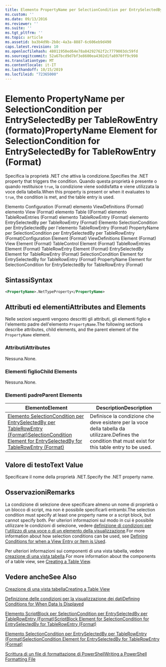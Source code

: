 ```yaml
---
title: Elemento PropertyName per SelectionCondition per EntrySelectedBy per TableRowEntry (Format) | Microsoft Docs
ms.custom: ''
ms.date: 09/13/2016
ms.reviewer: ''
ms.suite: ''
ms.tgt_pltfrm: ''
ms.topic: article
ms.assetid: ba3b4d9b-2b8c-4a3a-8887-6c606eb9d490
caps.latest.revision: 10
ms.openlocfilehash: 48011950ed64e78a84292762f2c7779003dc59fd
ms.sourcegitcommit: 52a67bcd9d7bf3e8600ea4302d1fa8970ff9c998
ms.translationtype: MT
ms.contentlocale: it-IT
ms.lasthandoff: 10/15/2019
ms.locfileid: "72365000"
---
```

# <a name="propertyname-element-for-selectioncondition-for-entryselectedby-for-tablerowentry-format"></a><span data-ttu-id="3f2de-102">Elemento PropertyName per SelectionCondition per EntrySelectedBy per TableRowEntry (formato)</span><span class="sxs-lookup"><span data-stu-id="3f2de-102">PropertyName Element for SelectionCondition for EntrySelectedBy for TableRowEntry (Format)</span></span>

<span data-ttu-id="3f2de-103">Specifica la proprietà .NET che attiva la condizione.</span><span class="sxs-lookup"><span data-stu-id="3f2de-103">Specifies the .NET property that triggers the condition.</span></span> <span data-ttu-id="3f2de-104">Quando questa proprietà è presente o quando restituisce `true`, la condizione viene soddisfatta e viene utilizzata la voce della tabella.</span><span class="sxs-lookup"><span data-stu-id="3f2de-104">When this property is present or when it evaluates to `true`, the condition is met, and the table entry is used.</span></span>

<span data-ttu-id="3f2de-105">Elemento Configuration (Format) elemento ViewDefinitions (Format) elemento View (Format) elemento Table ((Format) elemento TableRowEntries (Format) elemento TableRowEntry (Format) elemento EntrySelectedBy per TableRowEntry (Format) Elemento SelectionCondition per EntrySelectedBy per l'elemento TableRowEntry (Format) PropertyName per SelectionCondition per EntrySelectedBy per TableRowEntry (Format)</span><span class="sxs-lookup"><span data-stu-id="3f2de-105">Configuration Element (Format) ViewDefinitions Element (Format) View Element (Format) TableControl Element (Format) TableRowEntries Element (Format) TableRowEntry Element (Format) EntrySelectedBy Element for TableRowEntry (Format) SelectionCondition Element for EntrySelectedBy for TableRowEntry (Format) PropertyName Element for SelectionCondition for EntrySelectedBy for TableRowEntry (Format)</span></span>

## <a name="syntax"></a><span data-ttu-id="3f2de-106">Sintassi</span><span class="sxs-lookup"><span data-stu-id="3f2de-106">Syntax</span></span>

```xml
<PropertyName>.NetTypeProperty</PropertyName>
```

## <a name="attributes-and-elements"></a><span data-ttu-id="3f2de-107">Attributi ed elementi</span><span class="sxs-lookup"><span data-stu-id="3f2de-107">Attributes and Elements</span></span>

<span data-ttu-id="3f2de-108">Nelle sezioni seguenti vengono descritti gli attributi, gli elementi figlio e l'elemento padre dell'elemento `PropertyName`.</span><span class="sxs-lookup"><span data-stu-id="3f2de-108">The following sections describe attributes, child elements, and the parent element of the `PropertyName` element.</span></span>

### <a name="attributes"></a><span data-ttu-id="3f2de-109">Attributi</span><span class="sxs-lookup"><span data-stu-id="3f2de-109">Attributes</span></span>

<span data-ttu-id="3f2de-110">Nessuna.</span><span class="sxs-lookup"><span data-stu-id="3f2de-110">None.</span></span>

### <a name="child-elements"></a><span data-ttu-id="3f2de-111">Elementi figlio</span><span class="sxs-lookup"><span data-stu-id="3f2de-111">Child Elements</span></span>

<span data-ttu-id="3f2de-112">Nessuna.</span><span class="sxs-lookup"><span data-stu-id="3f2de-112">None.</span></span>

### <a name="parent-elements"></a><span data-ttu-id="3f2de-113">Elementi padre</span><span class="sxs-lookup"><span data-stu-id="3f2de-113">Parent Elements</span></span>

|<span data-ttu-id="3f2de-114">Elemento</span><span class="sxs-lookup"><span data-stu-id="3f2de-114">Element</span></span>|<span data-ttu-id="3f2de-115">Description</span><span class="sxs-lookup"><span data-stu-id="3f2de-115">Description</span></span>|
|-------------|-----------------|
|[<span data-ttu-id="3f2de-116">Elemento SelectionCondition per EntrySelectedBy per TableRowEntry (Format)</span><span class="sxs-lookup"><span data-stu-id="3f2de-116">SelectionCondition Element for EntrySelectedBy for TableRowEntry (Format)</span></span>](./selectioncondition-element-for-entryselectedby-for-tablecontrol-format.md)|<span data-ttu-id="3f2de-117">Definisce la condizione che deve esistere per la voce della tabella da utilizzare.</span><span class="sxs-lookup"><span data-stu-id="3f2de-117">Defines the condition that must exist for this table entry to be used.</span></span>|

## <a name="text-value"></a><span data-ttu-id="3f2de-118">Valore di testo</span><span class="sxs-lookup"><span data-stu-id="3f2de-118">Text Value</span></span>

<span data-ttu-id="3f2de-119">Specificare il nome della proprietà .NET.</span><span class="sxs-lookup"><span data-stu-id="3f2de-119">Specify the .NET property name.</span></span>

## <a name="remarks"></a><span data-ttu-id="3f2de-120">Osservazioni</span><span class="sxs-lookup"><span data-stu-id="3f2de-120">Remarks</span></span>

<span data-ttu-id="3f2de-121">La condizione di selezione deve specificare almeno un nome di proprietà o un blocco di script, ma non è possibile specificarli entrambi.</span><span class="sxs-lookup"><span data-stu-id="3f2de-121">The selection condition must specify at least one property name or a script block, but cannot specify both.</span></span> <span data-ttu-id="3f2de-122">Per ulteriori informazioni sul modo in cui è possibile utilizzare le condizioni di selezione, vedere [definizione di condizioni per l'utilizzo di una voce o di un elemento della visualizzazione](./defining-conditions-for-displaying-data.md).</span><span class="sxs-lookup"><span data-stu-id="3f2de-122">For more information about how selection conditions can be used, see [Defining Conditions for when a View Entry or Item is Used](./defining-conditions-for-displaying-data.md).</span></span>

<span data-ttu-id="3f2de-123">Per ulteriori informazioni sui componenti di una vista tabella, vedere [creazione di una vista tabella](./creating-a-table-view.md).</span><span class="sxs-lookup"><span data-stu-id="3f2de-123">For more information about the components of a table view, see [Creating a Table View](./creating-a-table-view.md).</span></span>

## <a name="see-also"></a><span data-ttu-id="3f2de-124">Vedere anche</span><span class="sxs-lookup"><span data-stu-id="3f2de-124">See Also</span></span>

[<span data-ttu-id="3f2de-125">Creazione di una vista tabella</span><span class="sxs-lookup"><span data-stu-id="3f2de-125">Creating a Table View</span></span>](./creating-a-table-view.md)

[<span data-ttu-id="3f2de-126">Definizione delle condizioni per la visualizzazione dei dati</span><span class="sxs-lookup"><span data-stu-id="3f2de-126">Defining Conditions for When Data Is Displayed</span></span>](./defining-conditions-for-displaying-data.md)

[<span data-ttu-id="3f2de-127">Elemento ScriptBlock per SelectionCondition per EntrySelectedBy per TableRowEntry (Format)</span><span class="sxs-lookup"><span data-stu-id="3f2de-127">ScriptBlock Element for SelectionCondition for EntrySelectedBy for TableRowEntry (Format)</span></span>](./scriptblock-element-for-selectioncondition-for-entryselectedby-for-tablecontrol-format.md)

[<span data-ttu-id="3f2de-128">Elemento SelectionCondition per EntrySelectedBy per TableRowEntry (Format)</span><span class="sxs-lookup"><span data-stu-id="3f2de-128">SelectionCondition Element for EntrySelectedBy for TableRowEntry (Format)</span></span>](./selectioncondition-element-for-entryselectedby-for-tablecontrol-format.md)

[<span data-ttu-id="3f2de-129">Scrittura di un file di formattazione di PowerShell</span><span class="sxs-lookup"><span data-stu-id="3f2de-129">Writing a PowerShell Formatting File</span></span>](./writing-a-powershell-formatting-file.md)
